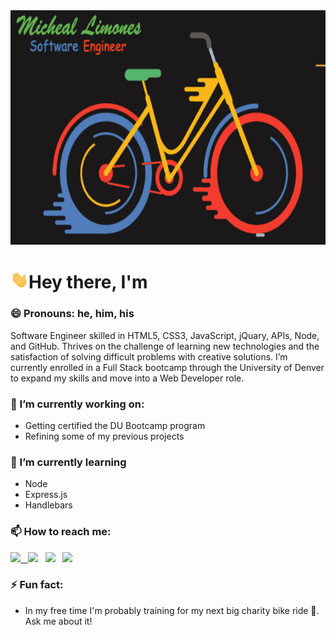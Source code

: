 <img src="https://github.com/ZestyLimones/ZestyLimones/blob/main/assets/bicycle.gif" width="800px" height="375px">

# <img src="https://github.com/ZestyLimones/ZestyLimones/blob/main/assets/Hi.gif" width="29px" >Hey there, I'm

### 😄 Pronouns: he, him, his

Software Engineer skilled in HTML5, CSS3, JavaScript, jQuary, APIs, Node, and GitHub. Thrives on the challenge of learning new technologies and the satisfaction of solving difficult problems with creative solutions. I’m currently enrolled in a Full Stack bootcamp through the University of Denver to expand my skills and move into a Web Developer role.

### 🔭 I’m currently working on:

- Getting certified the DU Bootcamp program
- Refining some of my previous projects

### 🌱 I’m currently learning

- Node
- Express.js
- Handlebars

### 📫 How to reach me:

<!-- - email: michlimones@gmail.com -->

<a href="mailto:michlimones@gmail.com"> <img src="https://img.icons8.com/fluent/48/000000/gmail.png" width="3.5%"/> &nbsp; [<img src="https://img.icons8.com/color/48/000000/linkedin.png" width="3.5%"/>](https://www.linkedin.com/in/micheal-limones/) &nbsp; [<img src="https://img.icons8.com/fluent/48/000000/facebook-new.png" width="3.5%"/>](https://www.facebook.com/profile.php?id=1522278848) &nbsp; [<img src="https://img.icons8.com/fluent/48/000000/instagram-new.png" width="3.5%"/>](https://www.instagram.com/psychocyclist00/)

### ⚡ Fun fact:

- In my free time I'm probably training for my next big charity bike ride 🚴. Ask me about it!
